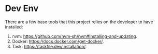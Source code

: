 # Dev Env

There are a few base tools that this project relies on the developer to have installed:

1. nvm: https://github.com/nvm-sh/nvm#installing-and-updating.
2. Docker: https://docs.docker.com/get-docker/.
3. Task: https://taskfile.dev/installation/.

